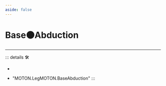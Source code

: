 ```yaml
---
aside: false
---
```

# Base🟠<motor>Abduction</motor>

---

<!-- =================================================== -->
<!-- =================================================== -->
<!-- =================================================== -->
<!-- =================================================== -->
<!-- =================================================== -->
::: details 🛠

-

- "MOTON.LegMOTON.BaseAbduction"
:::
